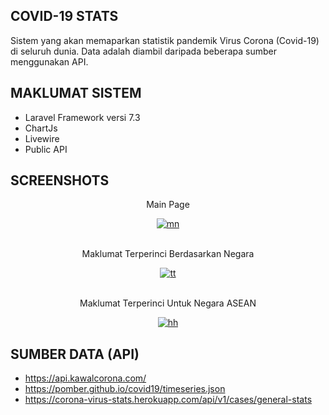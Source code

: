 

## COVID-19 STATS

Sistem yang akan memaparkan statistik pandemik Virus Corona (Covid-19) di seluruh dunia. Data adalah diambil daripada beberapa sumber menggunakan API.

## MAKLUMAT SISTEM

- Laravel Framework versi 7.3
- ChartJs
- Livewire
- Public API


## SCREENSHOTS
<center>
<p>Main Page</P>
<a href="https://ibb.co/Wt2qPq2"><img src="https://i.ibb.co/nCLZnZL/mn.png" alt="mn" border="0"></a>
<br>
<br>

<p>Maklumat Terperinci Berdasarkan Negara</p>
<a href="https://ibb.co/mHmtkqW"><img src="https://i.ibb.co/7GHVPWm/tt.png" alt="tt" border="0"></a>
<br>
<br>

<p>Maklumat Terperinci Untuk Negara ASEAN</p>

<a href="https://ibb.co/nM1Pgsv"><img src="https://i.ibb.co/N2NTV6P/hh.png" alt="hh" border="0"></a>
</center>


## SUMBER DATA (API)

- https://api.kawalcorona.com/
- https://pomber.github.io/covid19/timeseries.json
- https://corona-virus-stats.herokuapp.com/api/v1/cases/general-stats


